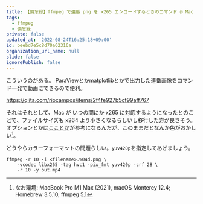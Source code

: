 ```yaml
---
title: 【備忘録】ffmpeg で連番 png を x265 エンコードするときのコマンド @ Mac
tags:
  - ffmpeg
  - 備忘録
private: false
updated_at: '2022-08-24T16:25:18+09:00'
id: beebd7e5c8d70a62316a
organization_url_name: null
slide: false
ignorePublish: false
---
```

こういうのがある。
ParaViewとかmatplotlibとかで出力した連番画像をコマンド一発で動画にできるので便利。


https://qiita.com/riocampos/items/2f4fe927b5cf99aff767


それはそれとして、Mac が いつの間にか x265 に対応するようになったとのことで、ファイルサイズも x264 より小さくなるらしいし移行した方が良さそう。
オプションとかは[こことか](https://life.craftz.dog/entry/save-storage-with-h265-ffmpeg)が参考になるんだが、このままだとなんか色がおかしい[^env]。

どうやらカラーフォーマットの問題らしい。`yuv420p`を指定してあげましょう。

```sh:ffmpeg x265
ffmpeg -r 10 -i <filename>.%04d.png \
    -vcodec libx265 -tag hvc1 -pix_fmt yuv420p -crf 28 \
    -r 10 -y out.mp4
```

[^env]: なお環境: MacBook Pro M1 Max (2021), macOS Monterey 12.4; Homebrew 3.5.10, ffmpeg 5.1



